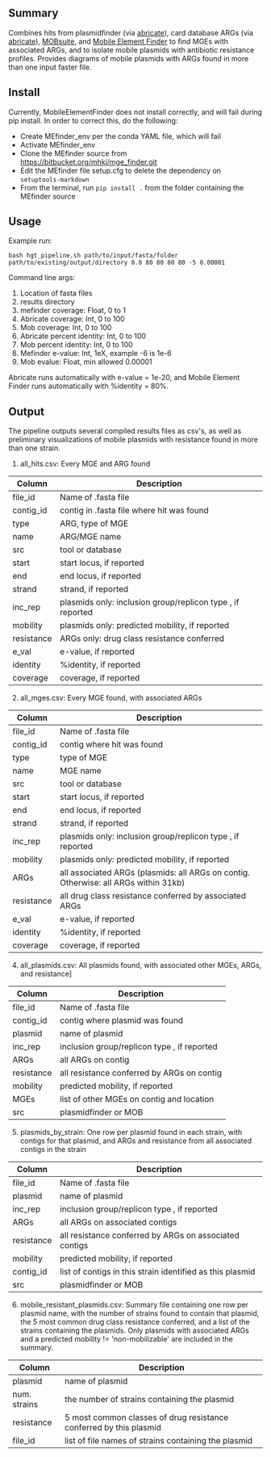 
## Summary

Combines hits from plasmidfinder (via [abricate](https://github.com/tseemann/abricate)), card database ARGs (via [abricate](https://github.com/tseemann/abricate)), [MOBsuite](https://github.com/phac-nml/mob-suite), and [Mobile Element Finder](https://pypi.org/project/MobileElementFinder/) to find MGEs with associated ARGs, and to isolate mobile plasmids with antibiotic resistance profiles. Provides diagrams of mobile plasmids with ARGs found in more than one input faster file. 

## Install
Currently, MobileElementFinder does not install correctly, and will fail during pip install. In order to correct this, do the following:
  - Create MEfinder_env per the conda YAML file, which will fail
  - Activate MEfinder_env
  - Clone the MEfinder source from https://bitbucket.org/mhkj/mge_finder.git
  - Edit the MEfinder file setup.cfg to delete the dependency on `setuptools-markdown`
  - From the terminal, run `pip install .` from the folder containing the MEfinder source

## Usage
Example run:

```bash hgt_pipeline.sh path/to/input/fasta/folder path/to/existing/output/directory 0.8 80 80 80 80 -5 0.00001 ```


Command line args:
1. Location of fasta files
2. results directory
3. mefinder coverage: Float, 0 to 1
4. Abricate coverage: Int, 0 to 100
5. Mob coverage: Int, 0 to 100
6. Abricate percent identity: Int, 0 to 100
7. Mob percent identity: Int, 0 to 100
8. Mefinder e-value: Int, 1eX, example -6 is 1e-6
9. Mob evalue: Float, min allowed 0.00001

Abricate runs automatically with e-value = 1e-20, and Mobile Element Finder runs automatically with %identity = 80%. 

## Output
The pipeline outputs several compiled results files as csv's, as well as preliminary visualizations of mobile plasmids with resistance found in more than one strain. 

1. all_hits.csv: Every MGE and ARG found


| Column      | Description |
| ----------- | ----------- |
| file_id      | Name of .fasta file       |
| contig_id   | contig in .fasta file where hit was found        |
| type   | ARG, type of MGE         |
| name   | ARG/MGE name        |
| src   | tool or database        |
| start   | start locus, if reported        |
| end   | end locus, if reported        |
| strand   | strand, if reported        |
| inc_rep   | plasmids only: inclusion group/replicon type , if reported        |
| mobility   | plasmids only: predicted mobility, if reported        |
| resistance   | ARGs only: drug class resistance conferred        |
| e_val   | e-value, if reported        |
| identity   | %identity, if reported        |
| coverage   | coverage, if reported        |

2. all_mges.csv: Every MGE found, with associated ARGs


| Column      | Description |
| ----------- | ----------- |
| file_id      | Name of .fasta file       |
| contig_id   | contig where hit was found        |
| type   | type of MGE         |
| name   | MGE name        |
| src   | tool or database        |
| start   | start locus, if reported        |
| end   | end locus, if reported        |
| strand   | strand, if reported        |
| inc_rep   | plasmids only: inclusion group/replicon type , if reported        |
| mobility   | plasmids only: predicted mobility, if reported        |
| ARGs   | all associated ARGs (plasmids: all ARGs on contig. Otherwise: all ARGs within 31kb)      |
| resistance   | all drug class resistance conferred by associated ARGs      |
| e_val   | e-value, if reported        |
| identity   | %identity, if reported        |
| coverage   | coverage, if reported        |

4. all_plasmids.csv: All plasmids found, with associated other MGEs, ARGs, and resistance]


| Column      | Description |
| ----------- | ----------- |
| file_id      | Name of .fasta file       |
| contig_id   | contig where plasmid was found        |
| plasmid   | name of plasmid         |
| inc_rep   |  inclusion group/replicon type , if reported        |
| ARGs   | all ARGs on contig      |
| resistance   | all resistance conferred by ARGs on contig    |
| mobility   |  predicted mobility, if reported        |
| MGEs   |  list of other MGEs on contig and location   |
| src   | plasmidfinder or MOB        |

5. plasmids_by_strain: One row per plasmid found in each strain, with contigs for that plasmid, and ARGs and resistance from all associated contigs in the strain


| Column      | Description |
| ----------- | ----------- |
| file_id      | Name of .fasta file       |
| plasmid   | name of plasmid         |
| inc_rep   | inclusion group/replicon type , if reported        |
| ARGs   | all ARGs on associated contigs      |
| resistance   | all resistance conferred by ARGs on associated contigs    |
| mobility   |  predicted mobility, if reported        |
| contig_id   | list of contigs in this strain identified as this plasmid   |
| src   | plasmidfinder or MOB        |


6. mobile_resistant_plasmids.csv: Summary file containing one row per plasmid name, with the number of strains found to contain that plasmid, the 5 most common drug class resistance conferred, and a list of the strains containing the plasmids. Only plasmids with associated ARGs and a predicted mobility != 'non-mobilizable' are included in the summary. 

| Column      | Description |
| ----------- | ----------- |
| plasmid   | name of plasmid   |
| num. strains   |   the number of strains containing the plasmid    |
| resistance   | 5 most common classes of drug resistance conferred by this plasmid |
| file_id   |   list of file names of strains containing the plasmid  |
